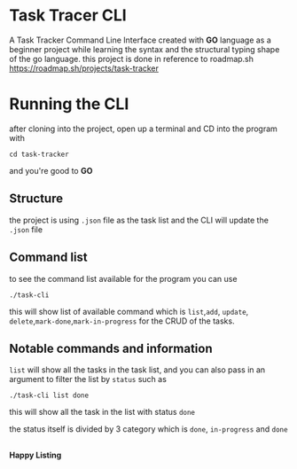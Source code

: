 # Task Tracer CLI

A Task Tracker Command Line Interface created with **GO** language as a beginner project while learning the syntax and the structural typing shape of the go language. 
this project is done in reference to roadmap.sh
https://roadmap.sh/projects/task-tracker


# Running the CLI

after cloning into the project, open up a terminal and CD into the program with 
```
cd task-tracker
```
and you're good to **GO**

## Structure 
the project is using ``.json`` file as the task list and the CLI will update the ``.json`` file

## Command list

to see the command list available for the program you can use
```
./task-cli
```
this will show list of available command which is ``list``,``add``, ``update``, ``delete``,``mark-done``,``mark-in-progress`` for the CRUD of the tasks.


## Notable commands and information

``list`` will show all the tasks in the task list, and you can also pass in an argument to filter the list by ``status`` such as
```
./task-cli list done
```
this will show all the task in the list with status ``done``

the status itself is divided by 3 category which is ``done``, ``in-progress`` and ``done``

##
**Happy Listing**
##


